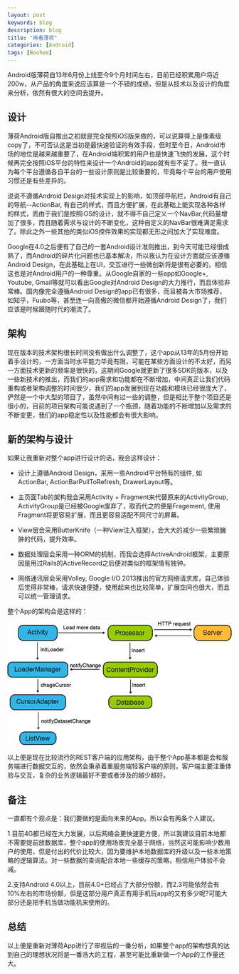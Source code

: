 ```yaml
---
layout: post
keywords: blog
description: blog
title: "再看薄荷"
categories: [Android]
tags: [Boohee]
---
```



Android版薄荷自13年6月份上线至今9个月时间左右，目前已经积累用户将近200w，从产品的角度来说应该算是一个不错的成绩，但是从技术以及设计的角度来分析，依然有很大的空间去提升。

## 设计

薄荷Android版自推出之初就是完全按照iOS版来做的，可以说算得上是像素级copy了，不可否认这是当初是最快速验证的有效手段，但时至今日，Android市场的地位是越来越重要了，在Android端积累的用户也是快速飞快的发展，这个时候再完全按照iOS平台的特性来设计一个Android的app就有些不妥了。我一直认为每个平台遵循各自平台的一些设计原则是比较重要的，毕竟每个平台的用户使用习惯还是有些差异的。

说说不遵循Android Design对技术实现上的影响，如顶部导航栏，Android有自己的导航--ActionBar, 有自己的样式，而且方便扩展，在此基础上能实现各种各样的样式，而由于我们是按照iOS的设计，就不得不自己定义一个NavBar,代码量增加了很多，而且随着需求与设计的不断变化，这种自定义的NavBar很难满足需求了。除此之外一些其他的类似iOS控件效果的实现都无形之间加大了实现难度。

Google在4.0之后便有了自己的一套Android设计准则推出，到今天可能已经很成熟了，而Android的碎片化问题也已基本解决，所以我认为在设计方面就应该遵循Android Design，在此基础上在UI，交互进行一些微创新将是很有必要的，相信这也是对Android用户的一种尊重。从Google自家的一些app如Google+, Youtube, Gmail等就可以看出Google对Android Design的大力推行，而且体验非常棒。国内像完全遵循Android Design的app已有很多，而且被各大市场推荐，如知乎，Fuubo等，甚至连一向高傲的微信都开始遵循Android Design了，我们应该是时候跟随时代的潮流了。

## 架构

现在版本的技术架构很长时间没有做出什么调整了，这个app从13年的5月份开始着手设计的，一方面当时水平能力毕竟有限，可能在某些方面设计的不太好，而另一方面技术更新的频率是很快的，这期间Google就更新了很多SDK的版本，以及一些新技术的推出，而我们的app需求和功能都在不断增加，中间真正让我们代码重构或者架构调整的时间很少，我们的app发展到现在功能和模块已经很庞大了，俨然是一个中大型的项目了，虽然中间有过一些的调整，但是相比于整个项目还是很小的，目前的项目架构可能说遇到了一个瓶颈，随着功能的不断增加以及需求的不断变更，我们的app稳定性以及性能都会有很大影响。

## 新的架构与设计

如果让我重新对整个app进行设计的话，我会这样设计：

* 设计上遵循Android Design，采用一些Android平台特有的组件, 如ActionBar, ActionBarPullToRefresh, DrawerLayout等。

* 主页面Tab的架构我会采用Activity + Fragment来代替原来的ActivityGroup, ActivityGroup是已经被Google废弃了，取而代之的便是Fragement, 使用Fragment将更容易扩展，而且更容易适配不同尺寸的屏幕。

* View层会采用ButterKnife（一种View注入框架），会大大的减少一些繁琐臃肿的代码，提升效率。

* 数据处理层会采用一种ORM的机制，而我会选择ActiveAndroid框架，主要原因是用过Rails的ActiveRecord之后便对类似的框架情有独钟。

* 网络通讯层会采用Volley, Google I/O 2013推出的官方网络请求库，自己体验后觉得非常棒，请求快速便捷，使用起来也比较简单，扩展空间也很大，而且可以统一管理请求。

整个App的架构会是这样的：

<img src="/images/architecture.png">

以上便是现在比较流行的REST客户端的应用架构，由于整个App基本都是会和服务端进行数据交互的，依然会秉承着重服务端轻客户端的原则，客户端主要注重体验与交互，复杂的业务逻辑最好不要或者涉及的越少越好。

## 备注

一直都有个观点是：我们要做的是面向未来的App。所以会有两条个人建议。

1.目前4G都已经在大力发展，以后网络会更快速更方便，所以我建议目前本地都不需要提前放数据库，整个app的使用场景完全基于网络，当然这可能影响少数用户的使用，但是付出的代价比较大，因为要维护本地数据库的升级以及一些本地策略的逻辑算法。对一些数据的查询配合本地一些缓存的策略，相信用户体验不会减。

2.支持Android 4.0以上，目前4.0+已经占了大部分份额，而2.3可能依然会有10%左右的市场份额，但是这部分用户真正有用手机玩app的又有多少呢?可能大部分还是把手机当做功能机来使用的。

## 总结

以上便是重新对薄荷App进行了审视后的一番分析，如果整个app的架构想真的达到自己的理想状况将是一番浩大的工程，甚至可能比重新做一个App的工作量还大。

